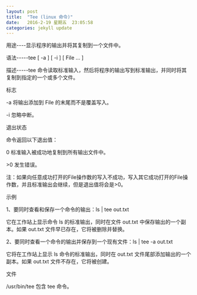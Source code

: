 ```yaml
---
layout: post
title:  "Tee (linux 命令)"
date:   2016-2-19 星期五  23:05:58  
categories: jekyll update
---
```


用途----显示程序的输出并将其复制到一个文件中。

语法-----tee [ -a ] [ -i ] [ File ... ]

描述-----tee 命令读取标准输入，然后将程序的输出写到标准输出，并同时将其复制到指定的一个或多个文件。

标志

-a 将输出添加到 File 的末尾而不是覆盖写入。

-i 忽略中断。

退出状态

命令返回以下退出值：

0 标准输入被成功地复制到所有输出文件中。

\>0 发生错误。

注：如果向任意成功打开的File操作数的写入不成功，写入其它成功打开的File操作数，并且标准输出会继续，但是退出值将会是>0。

示例

1、要同时查看和保存一个命令的输出：ls \| tee out.txt

它在工作站上显示命令 ls 的标准输出，同时在文件 out.txt 中保存输出的一个副本。如果 out.txt 文件早已存在，它将被删除并替换。

2、要同时查看一个命令的输出并保存到一个现有文件：ls \| tee -a out.txt

它将在工作站上显示 ls 命令的标准输出，同时在 out.txt 文件尾部添加输出的一个副本。如果 out.txt 文件不存在，它将被创建。
 
文件

/usr/bin/tee 包含 tee 命令。